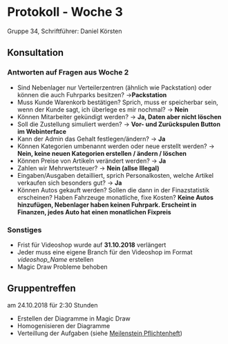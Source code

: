 # Protokoll - Woche 3

Gruppe 34, Schriftführer: Daniel Körsten

## Konsultation

### Antworten auf Fragen aus Woche 2
- Sind Nebenlager nur Verteilerzentren (ähnlich wie Packstation) oder können die auch Fuhrparks besitzen? ->**Packstation**
- Muss Kunde Warenkorb bestätigen? Sprich, muss er speicherbar sein, wenn der Kunde sagt, ich überlege es mir nochmal? -> **Nein**
- Können Mitarbeiter gekündigt werden? -> **Ja, Daten aber nicht löschen**
- Soll die Zustellung simuliert werden? -> **Vor- und Zurückspulen Button im Webinterface**
- Kann der Admin das Gehalt festlegen/ändern?  -> **Ja**
- Können Kategorien umbenannt werden oder neue erstellt werden? -> **Nein, keine neuen Kategorien erstellen / ändern / löschen**
- Können Preise von Artikeln verändert werden? -> **Ja**
- Zahlen wir Mehrwertsteuer? -> **Nein (allse Illegal)**
- Eingaben/Ausgaben detailliert, sprich Personalkosten, welche Artikel verkaufen sich besonders gut? -> **Ja**
- Können Autos gekauft werden? Sollen die dann in der Finazstatistik erscheinen? Haben Fahrzeuge monatliche, fixe Kosten? **Keine Autos hinzufügen, Nebenlager haben keinen Fuhrpark. Erscheint in Finanzen, jedes Auto hat einen monatlichen Fixpreis**

### Sonstiges
- Frist für Videoshop wurde auf **31.10.2018** verlängert
- Jeder muss eine eigene Branch für den Videoshop im Format *videoshop_Name* erstellen
- Magic Draw Probleme behoben

## Gruppentreffen
am 24.10.2018 für 2:30 Stunden

- Erstellen der Diagramme in Magic Draw
- Homogenisieren der Diagramme
- Verteillung der Aufgaben (siehe [Meilenstein Pflichtenheft](https://github.com/st-tu-dresden-praktikum/swt18w34/milestone/2))